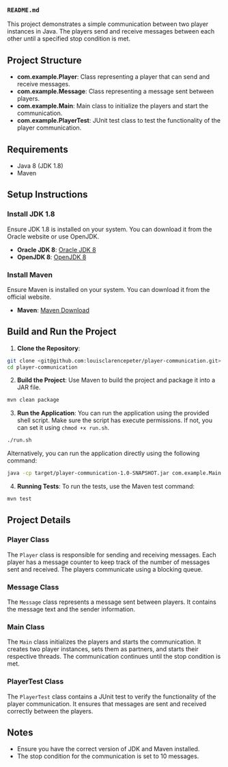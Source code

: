 ### `README.md`

This project demonstrates a simple communication between two player instances in Java. The players send and receive messages between each other until a specified stop condition is met.

## Project Structure

- **com.example.Player**: Class representing a player that can send and receive messages.
- **com.example.Message**: Class representing a message sent between players.
- **com.example.Main**: Main class to initialize the players and start the communication.
- **com.example.PlayerTest**: JUnit test class to test the functionality of the player communication.

## Requirements

- Java 8 (JDK 1.8)
- Maven

## Setup Instructions

### Install JDK 1.8

Ensure JDK 1.8 is installed on your system. You can download it from the Oracle website or use OpenJDK.

- **Oracle JDK 8**: [Oracle JDK 8](https://www.oracle.com/java/technologies/javase/javase-jdk8-downloads.html)
- **OpenJDK 8**: [OpenJDK 8](https://adoptopenjdk.net/releases.html)

### Install Maven

Ensure Maven is installed on your system. You can download it from the official website.

- **Maven**: [Maven Download](https://maven.apache.org/download.cgi)

## Build and Run the Project

1. **Clone the Repository**:
```sh
git clone <git@github.com:louisclarencepeter/player-communication.git>
cd player-communication
```

2. **Build the Project**:
Use Maven to build the project and package it into a JAR file.
```sh
mvn clean package
```

3. **Run the Application**:
You can run the application using the provided shell script. Make sure the script has execute permissions. If not, you can set it using `chmod +x run.sh`.
```sh
./run.sh
```

Alternatively, you can run the application directly using the following command:
```sh
java -cp target/player-communication-1.0-SNAPSHOT.jar com.example.Main
```

4. **Running Tests**:
To run the tests, use the Maven test command:
```sh
mvn test
```

## Project Details

### Player Class

The `Player` class is responsible for sending and receiving messages. Each player has a message counter to keep track of the number of messages sent and received. The players communicate using a blocking queue.

### Message Class

The `Message` class represents a message sent between players. It contains the message text and the sender information.

### Main Class

The `Main` class initializes the players and starts the communication. It creates two player instances, sets them as partners, and starts their respective threads. The communication continues until the stop condition is met.

### PlayerTest Class

The `PlayerTest` class contains a JUnit test to verify the functionality of the player communication. It ensures that messages are sent and received correctly between the players.

## Notes

- Ensure you have the correct version of JDK and Maven installed.
- The stop condition for the communication is set to 10 messages.

